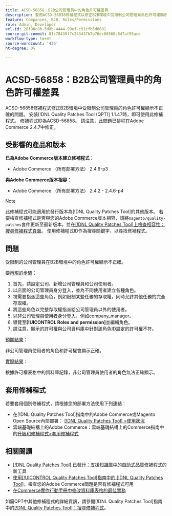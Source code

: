 ```yaml
---
title: ACSD-56858：B2B公司管理員中的角色許可權差異
description: 套用ACSD-56858修補程式以修正B2B環境中受限制公司管理員角色許可權顯示錯誤的Adobe Commerce問題。
feature: Companies, B2B, Roles/Permissions
role: Admin, Developer
exl-id: 28f90c8b-5d8b-4444-99ef-c91cfb5d6081
source-git-commit: 81c78439f7c243437b7b76dc80560c847af95ace
workflow-type: tm+mt
source-wordcount: '436'
ht-degree: 0%

---
```


# ACSD-56858：B2B公司管理員中的角色許可權差異

ACSD-56858修補程式修正B2B環境中受限制公司管理員的角色許可權顯示不正確的問題。 安裝[!DNL Quality Patches Tool (QPT)] 1.1.47時，即可使用此修補程式。 修補程式ID為ACSD-56858。 請注意，此問題已排程在Adobe Commerce 2.4.7中修正。

## 受影響的產品和版本

**已為Adobe Commerce版本建立修補程式：**

* Adobe Commerce （所有部署方法） 2.4.6-p3

**與Adobe Commerce版本相容：**

* Adobe Commerce （所有部署方法） 2.4.2 - 2.4.6-p4

>[!NOTE]
>
>此修補程式可能適用於發行版本為[!DNL Quality Patches Tool]的其他版本。 若要檢查修補程式是否與您的Adobe Commerce版本相容，請將`magento/quality-patches`套件更新至最新版本，並在[[!DNL Quality Patches Tool]上檢查相容性：搜尋修補程式頁面](https://experienceleague.adobe.com/tools/commerce-quality-patches/index.html?lang=zh-Hant)。 使用修補程式ID作為搜尋關鍵字，以尋找修補程式。

## 問題

受限制的公司管理員在B2B環境中的角色許可權顯示不正確。

<u>要再現的步驟</u>：

1. 首先，請設定公司、新增公司管理員和公司使用者。
1. 以店面的公司管理員身分登入，並為不同使用者建立各種角色。
1. 視需要指派這些角色，例如限制某些任務的存取權，同時允許其他任務的完全存取權。
1. 將這些角色以完整存取權指派給公司管理員以外的使用者。
1. 以非公司管理員使用者身分登入，例如company_manager。
1. 導覽至&#x200B;**[!UICONTROL Roles and permission]**&#x200B;並編輯角色。
1. 請注意，顯示的許可權與公司資料庫中針對該角色ID設定的許可權不符。

<u>預期結果</u>：

非公司管理員使用者的角色和許可權會顯示正確。

<u>實際結果</u>：

根據許可權表格中的資料庫記錄，非公司管理員使用者的角色無法正確顯示。

## 套用修補程式

若要套用個別修補程式，請根據您的部署方法使用下列連結：

* 在[!DNL Quality Patches Tool]指南中的Adobe Commerce或Magento Open Source內部部署： [[!DNL Quality Patches Tool] >使用狀況](/help/tools/quality-patches-tool/usage.md)
* 雲端基礎結構上的Adobe Commerce：雲端基礎結構上的Commerce指南中的[升級和修補程式>套用修補程式](https://experienceleague.adobe.com/docs/commerce-cloud-service/user-guide/develop/upgrade/apply-patches.html?lang=zh-Hant)

## 相關閱讀

* [[!DNL Quality Patches Tool] 已發行：支援知識庫中的自助式品質修補程式](https://experienceleague.adobe.com/zh-hant/docs/commerce-knowledge-base/kb/announcements/commerce-announcements/magento-quality-patches-released-new-tool-to-self-serve-quality-patches)的新工具
* [使用[!UICONTROL Quality Patches Tool]指南中的 [!DNL Quality Patches Tool]](/help/tools/quality-patches-tool/patches-available-in-qpt/check-patch-for-magento-issue-with-magento-quality-patches.md)，檢查您的Adobe Commerce問題是否有修補程式可用
* [在Commerce實作行動手冊中修改資料庫表格的最佳實務](https://experienceleague.adobe.com/zh-hant/docs/commerce-operations/implementation-playbook/best-practices/development/modifying-core-and-third-party-tables#why-adobe-recommends-avoiding-modifications)

如需QPT中其他修補程式的詳細資訊，請參閱[!DNL Quality Patches Tool]指南中的[[!DNL Quality Patches Tool]：搜尋修補程式](https://experienceleague.adobe.com/tools/commerce-quality-patches/index.html?lang=zh-Hant)。
